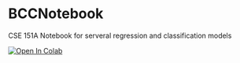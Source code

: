 # BCCNotebook

CSE 151A Notebook for serveral regression and classification models

<a target="_blank" href="https://colab.research.google.com/github/ucsd-cse151a-w24/BCCNotebook">
  <img src="https://colab.research.google.com/assets/colab-badge.svg" alt="Open In Colab"/>
</a>
